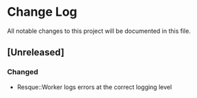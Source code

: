 # Change Log
All notable changes to this project will be documented in this file.

## [Unreleased]

### Changed
- Resque::Worker logs errors at the correct logging level
